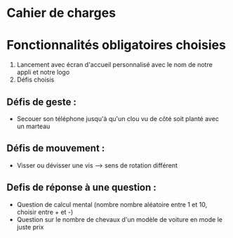 # Cahier de charges

# Fonctionnalités obligatoires choisies

1. Lancement avec écran d'accueil personnalisé avec le nom de notre appli et notre logo
2. Défis choisis 
## Défis de geste :

- Secouer son téléphone jusqu'à qu'un clou vu de côté soit planté avec un marteau 
## Défis de mouvement :

- Visser ou dévisser une vis --> sens de rotation différent
## Defis de réponse à une question :

- Question de calcul mental (nombre nombre aléatoire entre 1 et 10, choisir entre + et -)
- Question sur le nombre de chevaux d'un modèle de voiture en mode le juste prix
